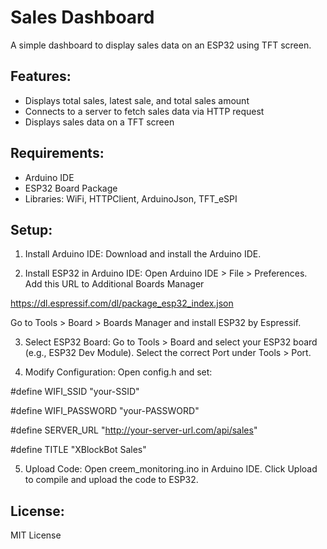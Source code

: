 # Sales Dashboard

A simple dashboard to display sales data on an ESP32 using TFT screen.

## Features:
- Displays total sales, latest sale, and total sales amount
- Connects to a server to fetch sales data via HTTP request
- Displays sales data on a TFT screen

## Requirements:
- Arduino IDE
- ESP32 Board Package
- Libraries: WiFi, HTTPClient, ArduinoJson, TFT_eSPI

## Setup:
1. Install Arduino IDE:
Download and install the Arduino IDE.

2. Install ESP32 in Arduino IDE:
Open Arduino IDE > File > Preferences.
Add this URL to Additional Boards Manager 

https://dl.espressif.com/dl/package_esp32_index.json

Go to Tools > Board > Boards Manager and install ESP32 by Espressif.

3. Select ESP32 Board:
Go to Tools > Board and select your ESP32 board (e.g., ESP32 Dev Module).
Select the correct Port under Tools > Port.

4. Modify Configuration:
Open config.h and set:

#define WIFI_SSID     "your-SSID"

#define WIFI_PASSWORD "your-PASSWORD"

#define SERVER_URL "http://your-server-url.com/api/sales"

#define TITLE "XBlockBot Sales"


5. Upload Code:
Open creem_monitoring.ino in Arduino IDE.
Click Upload to compile and upload the code to ESP32.

## License:
MIT License
